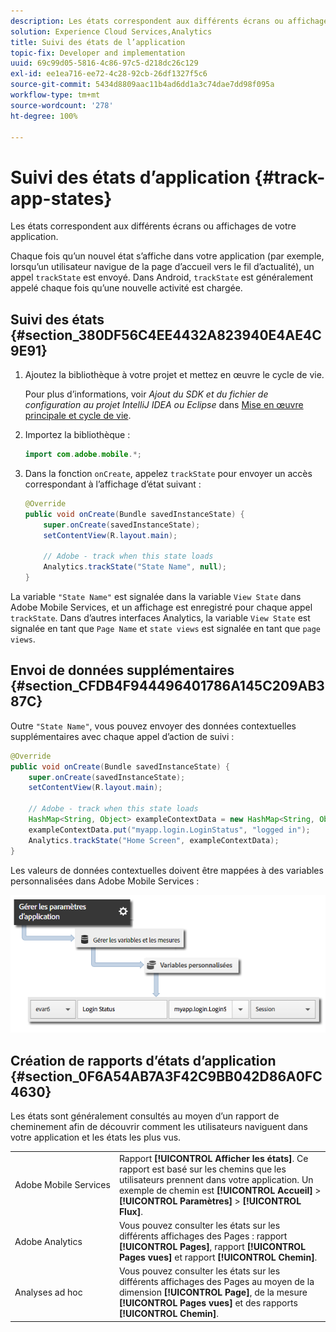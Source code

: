 ```yaml
---
description: Les états correspondent aux différents écrans ou affichages de votre application.
solution: Experience Cloud Services,Analytics
title: Suivi des états de l’application
topic-fix: Developer and implementation
uuid: 69c99d05-5816-4c86-97c5-d218dc26c129
exl-id: ee1ea716-ee72-4c28-92cb-26df1327f5c6
source-git-commit: 5434d8809aac11b4ad6dd1a3c74dae7dd98f095a
workflow-type: tm+mt
source-wordcount: '278'
ht-degree: 100%

---
```


# Suivi des états d’application {#track-app-states}

Les états correspondent aux différents écrans ou affichages de votre application.

Chaque fois qu’un nouvel état s’affiche dans votre application (par exemple, lorsqu’un utilisateur navigue de la page d’accueil vers le fil d’actualité), un appel `trackState` est envoyé. Dans Android, `trackState` est généralement appelé chaque fois qu’une nouvelle activité est chargée.

## Suivi des états {#section_380DF56C4EE4432A823940E4AE4C9E91}

1. Ajoutez la bibliothèque à votre projet et mettez en œuvre le cycle de vie.

   Pour plus d’informations, voir *Ajout du SDK et du fichier de configuration au projet IntelliJ IDEA ou Eclipse* dans [Mise en œuvre principale et cycle de vie](/help/android/getting-started/dev-qs.md).

1. Importez la bibliothèque :

   ```java
   import com.adobe.mobile.*;
   ```

1. Dans la fonction `onCreate`, appelez `trackState` pour envoyer un accès correspondant à l’affichage d’état suivant :

   ```java
   @Override 
   public void onCreate(Bundle savedInstanceState) { 
       super.onCreate(savedInstanceState); 
       setContentView(R.layout.main); 
   
       // Adobe - track when this state loads 
       Analytics.trackState("State Name", null); 
   }
   ```

La variable `"State Name"` est signalée dans la variable `View State` dans Adobe Mobile Services, et un affichage est enregistré pour chaque appel `trackState`. Dans d’autres interfaces Analytics, la variable `View State` est signalée en tant que `Page Name` et `state views` est signalée en tant que `page views`.

## Envoi de données supplémentaires {#section_CFDB4F944496401786A145C209AB387C}

Outre `"State Name"`, vous pouvez envoyer des données contextuelles supplémentaires avec chaque appel d’action de suivi :

```java
@Override 
public void onCreate(Bundle savedInstanceState) { 
    super.onCreate(savedInstanceState); 
    setContentView(R.layout.main); 
  
    // Adobe - track when this state loads 
    HashMap<String, Object> exampleContextData = new HashMap<String, Object>(); 
    exampleContextData.put("myapp.login.LoginStatus", "logged in"); 
    Analytics.trackState("Home Screen", exampleContextData); 
}
```

Les valeurs de données contextuelles doivent être mappées à des variables personnalisées dans Adobe Mobile Services :

![](assets/map-variable-context-state.png)

## Création de rapports d’états d’application {#section_0F6A54AB7A3F42C9BB042D86A0FC4630}

Les états sont généralement consultés au moyen d’un rapport de cheminement afin de découvrir comment les utilisateurs naviguent dans votre application et les états les plus vus.

|  |  |
|--- |--- |
| Adobe Mobile Services | Rapport **[!UICONTROL Afficher les états]**. Ce rapport est basé sur les chemins que les utilisateurs prennent dans votre application. Un exemple de chemin est **[!UICONTROL Accueil]** > **[!UICONTROL Paramètres]** > **[!UICONTROL Flux]**. |
| Adobe Analytics | Vous pouvez consulter les états sur les différents affichages des Pages : rapport **[!UICONTROL Pages]**, rapport **[!UICONTROL Pages vues]** et rapport **[!UICONTROL Chemin]**. |
| Analyses ad hoc | Vous pouvez consulter les états sur les différents affichages des Pages au moyen de la dimension **[!UICONTROL Page]**, de la mesure **[!UICONTROL Pages vues]** et des rapports **[!UICONTROL Chemin]**. |
